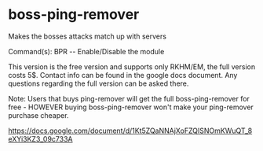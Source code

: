 # boss-ping-remover
Makes the bosses attacks match up with servers

Command(s): BPR -- Enable/Disable the module

This version is the free version and supports only RKHM/EM, the full version costs 5$. Contact info can be found in the google docs document. Any questions regarding the full version can be asked there.

Note: Users that buys ping-remover will get the full boss-ping-remover for free - HOWEVER buying boss-ping-remover won't make your ping-remover purchase cheaper.

https://docs.google.com/document/d/1Kt5ZQaNNAjXoFZQISNOmKWuQT_8eXYi3KZ3_09c733A
